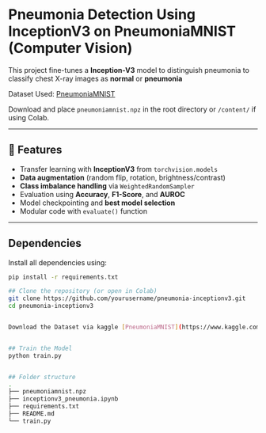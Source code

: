 # Pneumonia Detection Using InceptionV3 on PneumoniaMNIST (Computer Vision)
This project fine-tunes a **Inception-V3** model to distinguish pneumonia to classify chest X-ray images as **normal** or **pneumonia**

Dataset Used: [PneumoniaMNIST](https://www.kaggle.com/datasets/rijulshr/pneumoniamnist/data?select=pneumoniamnist.npz)

Download and place `pneumoniamnist.npz` in the root directory or `/content/` if using Colab.

---

## 🚀 Features

- Transfer learning with **InceptionV3** from `torchvision.models`
- **Data augmentation** (random flip, rotation, brightness/contrast)
- **Class imbalance handling** via `WeightedRandomSampler`
- Evaluation using **Accuracy**, **F1-Score**, and **AUROC**
- Model checkpointing and **best model selection**
- Modular code with `evaluate()` function

---

##  Dependencies

Install all dependencies using:

```bash
pip install -r requirements.txt

## Clone the repository (or open in Colab)
git clone https://github.com/yourusername/pneumonia-inceptionv3.git
cd pneumonia-inceptionv3


Download the Dataset via kaggle [PneumoniaMNIST](https://www.kaggle.com/datasets/rijulshr/pneumoniamnist/data?select=pneumoniamnist.npz) dataset 


## Train the Model
python train.py


## Folder structure 
.
├── pneumoniamnist.npz
├── inceptionv3_pneumonia.ipynb
├── requirements.txt
├── README.md
└── train.py    



